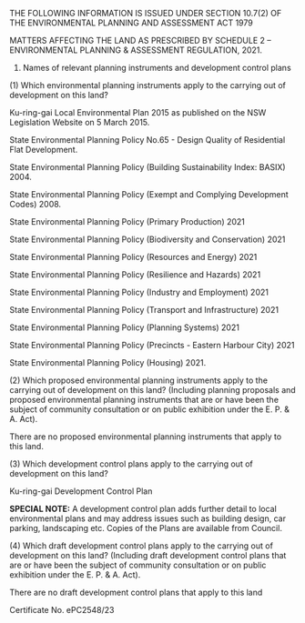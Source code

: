 THE FOLLOWING INFORMATION IS ISSUED UNDER SECTION 10.7(2)
OF THE ENVIRONMENTAL PLANNING AND ASSESSMENT ACT 1979

MATTERS AFFECTING THE LAND AS PRESCRIBED BY SCHEDULE 2 –
ENVIRONMENTAL PLANNING & ASSESSMENT REGULATION, 2021.

1. Names of relevant planning instruments and development control plans

(1) Which environmental planning instruments apply to the carrying out of development on this land?

Ku-ring-gai Local Environmental Plan 2015 as published on the NSW Legislation Website
on 5 March 2015.

State Environmental Planning Policy No.65 - Design Quality of Residential Flat Development.

State Environmental Planning Policy (Building Sustainability Index: BASIX) 2004.

State Environmental Planning Policy (Exempt and Complying Development Codes) 2008.

State Environmental Planning Policy (Primary Production) 2021

State Environmental Planning Policy (Biodiversity and Conservation) 2021

State Environmental Planning Policy (Resources and Energy) 2021

State Environmental Planning Policy (Resilience and Hazards) 2021

State Environmental Planning Policy (Industry and Employment) 2021

State Environmental Planning Policy (Transport and Infrastructure) 2021

State Environmental Planning Policy (Planning Systems) 2021

State Environmental Planning Policy (Precincts - Eastern Harbour City) 2021

State Environmental Planning Policy (Housing) 2021.

(2) Which proposed environmental planning instruments apply to the carrying out of development on this land? (Including planning proposals and proposed environmental planning instruments that are or have been the subject of community consultation or on public exhibition under the E. P. & A. Act).

There are no proposed environmental planning instruments that apply to this land.

(3) Which development control plans apply to the carrying out of development on this land?

Ku-ring-gai Development Control Plan

**SPECIAL NOTE:** A development control plan adds further detail to local environmental plans and may address issues such as building design, car parking, landscaping etc. Copies of the Plans are available from Council.

(4) Which draft development control plans apply to the carrying out of development on this land? (Including draft development control plans that are or have been the subject of community consultation or on public exhibition under the E. P. & A. Act).

There are no draft development control plans that apply to this land

Certificate No. ePC2548/23